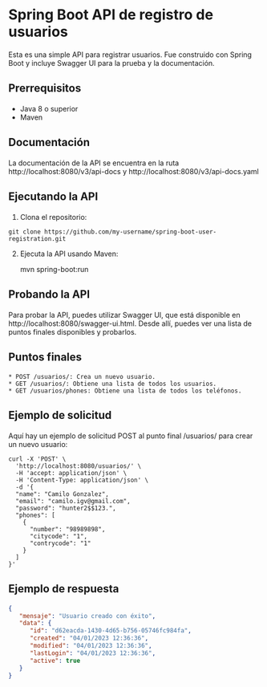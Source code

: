 # Spring Boot API de registro de usuarios
####
Esta es una simple API para registrar usuarios. Fue construido con Spring Boot y incluye Swagger UI para la prueba y la documentación.

## Prerrequisitos
####
* Java 8 o superior
* Maven

## Documentación
####
La documentación de la API se encuentra en la ruta http://localhost:8080/v3/api-docs y http://localhost:8080/v3/api-docs.yaml

## Ejecutando la API
####
1. Clona el repositorio:
```
git clone https://github.com/my-username/spring-boot-user-registration.git
```

2. Ejecuta la API usando Maven:

   mvn spring-boot:run

## Probando la API
####
Para probar la API, puedes utilizar Swagger UI, que está disponible en http://localhost:8080/swagger-ui.html. Desde allí, puedes ver una lista de puntos finales disponibles y probarlos.

## Puntos finales
####
```
* POST /usuarios/: Crea un nuevo usuario.
* GET /usuarios/: Obtiene una lista de todos los usuarios.
* GET /usuarios/phones: Obtiene una lista de todos los teléfonos.
```

## Ejemplo de solicitud
####
Aquí hay un ejemplo de solicitud POST al punto final /usuarios/ para crear un nuevo usuario:

```shell
curl -X 'POST' \
  'http://localhost:8080/usuarios/' \
  -H 'accept: application/json' \
  -H 'Content-Type: application/json' \
  -d '{
  "name": "Camilo Gonzalez",
  "email": "camilo.igv@gmail.com",
  "password": "hunter2$$123.",
  "phones": [
    {
      "number": "98989898",
      "citycode": "1",
      "contrycode": "1"
    }
  ]
}'
```

## Ejemplo de respuesta
####
```json
{
   "mensaje": "Usuario creado con éxito",
   "data": {
      "id": "d62eacda-1430-4d65-b756-05746fc984fa",
      "created": "04/01/2023 12:36:36",
      "modified": "04/01/2023 12:36:36",
      "lastLogin": "04/01/2023 12:36:36",
      "active": true
   }
}
```